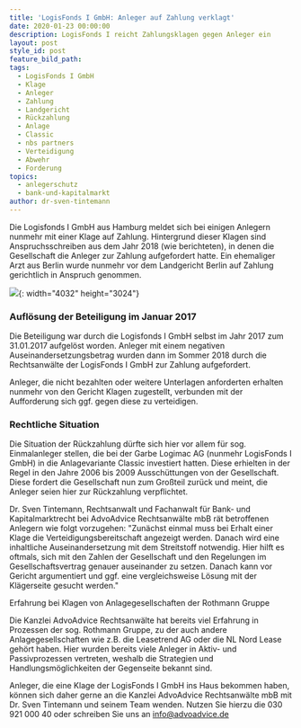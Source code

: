 ```yaml
---
title: 'LogisFonds I GmbH: Anleger auf Zahlung verklagt'
date: 2020-01-23 00:00:00
description: LogisFonds I reicht Zahlungsklagen gegen Anleger ein
layout: post
style_id: post
feature_bild_path:
tags:
  - LogisFonds I GmbH
  - Klage
  - Anleger
  - Zahlung
  - Landgericht
  - Rückzahlung
  - Anlage
  - Classic
  - nbs partners
  - Verteidigung
  - Abwehr
  - Forderung
topics:
  - anlegerschutz
  - bank-und-kapitalmarkt
author: dr-sven-tintemann
---
```


Die Logisfonds I GmbH aus Hamburg meldet sich bei einigen Anlegern nunmehr mit einer Klage auf Zahlung. Hintergrund dieser Klagen sind Anspruchsschreiben aus dem Jahr 2018 (wie berichteten), in denen die Gesellschaft die Anleger zur Zahlung aufgefordert hatte. Ein ehemaliger Arzt aus Berlin wurde nunmehr vor dem Landgericht Berlin auf Zahlung gerichtlich in Anspruch genommen.

![](/uploads/lg-berlin---spreeblick-2.jpg){: width="4032" height="3024"}

### Auflösung der Beteiligung im Januar 2017

Die Beteiligung war durch die Logisfonds I GmbH selbst im Jahr 2017 zum 31.01.2017 aufgelöst worden. Anleger mit einem negativen Auseinandersetzungsbetrag wurden dann im Sommer 2018 durch die Rechtsanw&auml;lte der LogisFonds I GmbH zur Zahlung aufgefordert.&nbsp;

Anleger, die nicht bezahlten oder weitere Unterlagen anforderten erhalten nunmehr von den Gericht Klagen zugestellt, verbunden mit der Aufforderung sich ggf. gegen diese zu verteidigen.&nbsp;

### **Rechtliche Situation**

Die Situation der R&uuml;ckzahlung d&uuml;rfte sich hier vor allem f&uuml;r sog. Einmalanleger stellen, die bei der Garbe Logimac AG (nunmehr LogisFonds I GmbH) in die Anlagevariante Classic investiert hatten. Diese erhielten in der Regel in den Jahre 2006 bis 2009 Aussch&uuml;ttungen von der Gesellschaft. Diese fordert die Gesellschaft nun zum Gro&szlig;teil zur&uuml;ck und meint, die Anleger seien hier zur R&uuml;ckzahlung verpflichtet.&nbsp;

Dr. Sven Tintemann, Rechtsanwalt und Fachanwalt f&uuml;r Bank- und Kapitalmarktrecht bei AdvoAdvice Rechtsanw&auml;lte mbB r&auml;t betroffenen Anlegern wie folgt vorzugehen: "Zun&auml;chst einmal muss bei Erhalt einer Klage die Verteidigungsbereitschaft angezeigt werden. Danach wird eine inhaltliche Auseinandersetzung mit dem Streitstoff notwendig. Hier hilft es oftmals, sich mit den Zahlen der Gesellschaft und den Regelungen im Gesellschaftsvertrag genauer auseinander zu setzen. Danach kann vor Gericht argumentiert und ggf. eine vergleichsweise Lösung mit der Kl&auml;gerseite gesucht werden."

Erfahrung bei Klagen von Anlagegesellschaften der Rothmann Gruppe

Die Kanzlei AdvoAdvice Rechtsanw&auml;lte hat bereits viel Erfahrung in Prozessen der sog. Rothmann Gruppe, zu der auch andere Anlagegesellschaften wie z.B. die Leasetrend AG oder die NL Nord Lease gehört haben. Hier wurden bereits viele Anleger in Aktiv- und Passivprozessen vertreten, weshalb die Strategien und Handlungsmöglichkeiten der Gegenseite bekannt sind.&nbsp;

Anleger, die eine Klage der LogisFonds I GmbH ins Haus bekommen haben, können sich daher gerne an die Kanzlei AdvoAdvice Rechtsanw&auml;lte mbB mit Dr. Sven Tintemann und seinem Team wenden. Nutzen Sie hierzu die 030 921 000 40 oder schreiben Sie uns an info@advoadvice.de

&nbsp;

&nbsp;
